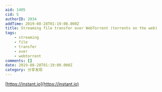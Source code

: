 ```yaml
---
aid: 1405
cid: 5
authorID: 2034
addTime: 2019-08-28T01:19:00.000Z
title: Streaming file transfer over WebTorrent (torrents on the web)
tags:
    - streaming
    - file
    - transfer
    - over
    - webtorrent
comments: []
date: 2019-08-28T01:19:00.000Z
category: 分享发现
---
```


[https://instant.io](https://instant.io)
